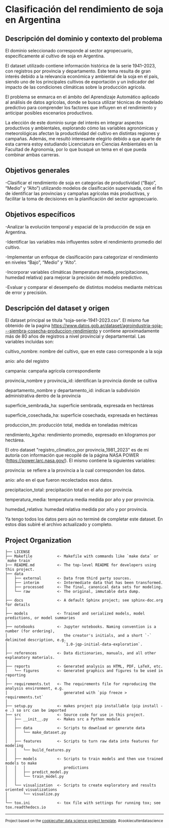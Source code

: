 Clasificación del rendimiento de soja en Argentina
==============================

## **Descripción del dominio y contexto del problema**

El dominio seleccionado corresponde al sector agropecuario, específicamente al 
cultivo de soja en Argentina. 

El dataset utilizado contiene información histórica de la serie 1941–2023, con registros 
por provincia y departamento. Este tema resulta de gran interés debido a la relevancia 
económica y ambiental de la soja en el país, siendo uno de los principales cultivos de 
exportación y un indicador del impacto de las condiciones climáticas sobre la 
producción agrícola. 

El problema se enmarca en el ámbito del Aprendizaje Automático aplicado al análisis de 
datos agrícolas, donde se busca utilizar técnicas de modelado predictivo para 
comprender los factores que influyen en el rendimiento y anticipar posibles escenarios 
productivos. 

La elección de este dominio surge del interés en integrar aspectos productivos y 
ambientales, explorando cómo las variables agronómicas y meteorológicas afectan la 
productividad del cultivo en distintas regiones y campañas. Además, me resultó 
interesante elegirlo debido a que aparte de esta carrera estoy estudiando Licenciatura 
en Ciencias Ambientales en la Facultad de Agronomía, por lo que busqué un tema en el 
que pueda combinar ambas carreras. 

## **Objetivos generales** 

-Clasificar el rendimiento de soja en categorías de productividad (“Bajo”, “Medio” y “Alto”) 
utilizando modelos de clasificación supervisada, con el fin de identificar las provincias y 
campañas agrícolas más productivas, y facilitar la toma de decisiones en la planificación 
del sector agropecuario. 

## **Objetivos específicos** 

-Analizar la evolución temporal y espacial de la producción de soja en Argentina.

-Identificar las variables más influyentes sobre el rendimiento promedio del cultivo. 

-Implementar un enfoque de clasificación para categorizar el rendimiento en niveles 
“Bajo”, “Medio” y “Alto”. 

-Incorporar variables climáticas (temperatura media, precipitaciones, humedad relativa) 
para mejorar la precisión del modelo predictivo. 

-Evaluar y comparar el desempeño de distintos modelos mediante métricas de error y 
precisión.

## **Descripción del dataset y origen**

El dataset principal se titula “soja-serie-1941-2023.csv”. El mismo fue obtenido de la pagina https://www.datos.gob.ar/dataset/agroindustria-soja---siembra-cosecha-produccion-rendimiento y contiene aproximadamente más de 80 años de registros a nivel provincial y departamental. Las variables incluidas son:


cultivo_nombre: nombre del cultivo, que en este caso corresponde a la soja

anio: año del registro

campania: campaña agrícola correspondiente

provincia_nombre y provincia_id: identifican la provincia donde se cultiva

departamento_nombre y departamento_id: indican la subdivisión administrativa dentro de la provincia

superficie_sembrada_ha: superficie sembrada, expresada en hectáreas

superficie_cosechada_ha: superficie cosechada, expresada en hectáreas

produccion_tm: producción total, medida en toneladas métricas

rendimiento_kgxha: rendimiento promedio, expresado en kilogramos por hectárea. 

El otro dataset "registro_climatico_por provincia_1981_2023" es de mi autoría con información que recopilé de la página NASA POWER (https://power.larc.nasa.gov/). El mismo contiene la siguientes variables:

provincia: se refiere a la provincia a la cual corresponden los datos.

anio: año en el que fueron recolectados esos datos.

precipitacion_total: precipitación total en el año por provincia.

temperatura_media: temperatura media medida por año y por provincia.

humedad_relativa: humedad relativa medida por año y por provincia.

Ya tengo todos los datos pero aún no terminé de completar este dataset. En estos días subiré el archivo actualizado y completo.

Project Organization
------------

    ├── LICENSE
    ├── Makefile           <- Makefile with commands like `make data` or `make train`
    ├── README.md          <- The top-level README for developers using this project.
    ├── data
    │   ├── external       <- Data from third party sources.
    │   ├── interim        <- Intermediate data that has been transformed.
    │   ├── processed      <- The final, canonical data sets for modeling.
    │   └── raw            <- The original, immutable data dump.
    │
    ├── docs               <- A default Sphinx project; see sphinx-doc.org for details
    │
    ├── models             <- Trained and serialized models, model predictions, or model summaries
    │
    ├── notebooks          <- Jupyter notebooks. Naming convention is a number (for ordering),
    │                         the creator's initials, and a short `-` delimited description, e.g.
    │                         `1.0-jqp-initial-data-exploration`.
    │
    ├── references         <- Data dictionaries, manuals, and all other explanatory materials.
    │
    ├── reports            <- Generated analysis as HTML, PDF, LaTeX, etc.
    │   └── figures        <- Generated graphics and figures to be used in reporting
    │
    ├── requirements.txt   <- The requirements file for reproducing the analysis environment, e.g.
    │                         generated with `pip freeze > requirements.txt`
    │
    ├── setup.py           <- makes project pip installable (pip install -e .) so src can be imported
    ├── src                <- Source code for use in this project.
    │   ├── __init__.py    <- Makes src a Python module
    │   │
    │   ├── data           <- Scripts to download or generate data
    │   │   └── make_dataset.py
    │   │
    │   ├── features       <- Scripts to turn raw data into features for modeling
    │   │   └── build_features.py
    │   │
    │   ├── models         <- Scripts to train models and then use trained models to make
    │   │   │                 predictions
    │   │   ├── predict_model.py
    │   │   └── train_model.py
    │   │
    │   └── visualization  <- Scripts to create exploratory and results oriented visualizations
    │       └── visualize.py
    │
    └── tox.ini            <- tox file with settings for running tox; see tox.readthedocs.io


--------

<p><small>Project based on the <a target="_blank" href="https://drivendata.github.io/cookiecutter-data-science/">cookiecutter data science project template</a>. #cookiecutterdatascience</small></p>

